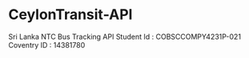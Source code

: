 # CeylonTransit-API
Sri Lanka NTC Bus Tracking API
Student Id : COBSCCOMPY4231P-021
Coventry ID : 14381780
